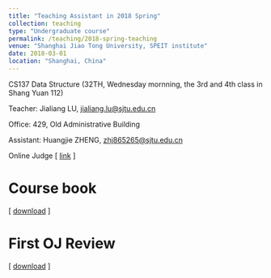 ```yaml
---
title: "Teaching Assistant in 2018 Spring"
collection: teaching
type: "Undergraduate course"
permalink: /teaching/2018-spring-teaching
venue: "Shanghai Jiao Tong University, SPEIT institute"
date: 2018-03-01
location: "Shanghai, China"
---
```


CS137 Data Structure (32TH, Wednesday mornning, the 3rd and 4th class in Shang Yuan 112)

Teacher: Jialiang LU, jialiang.lu@sjtu.edu.cn

Office: 429, Old Administrative Building

Assistant: Huangjie ZHENG, zhj865265@sjtu.edu.cn

Online Judge
\[ [link](http://wirelesslab.sjtu.edu.cn:8088/jol/) \]

Course book
======
\[ [download](http://JegZheng.github.io/files/teaching/DA_AA.pdf) \]

First OJ Review
======
\[ [download](http://JegZheng.github.io/files/teaching/DS_2018fall_OJ_review_1.pdf) \]
